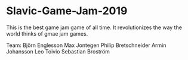# Slavic-Game-Jam-2019

This is the best game jam game of all time. It revolutionizes the way the world thinks of gmae jam games. 

Team:
Björn Englesson
Max Jontegen
Philip Bretschneider
Armin Johansson
Leo Toivio
Sebastian Broström

